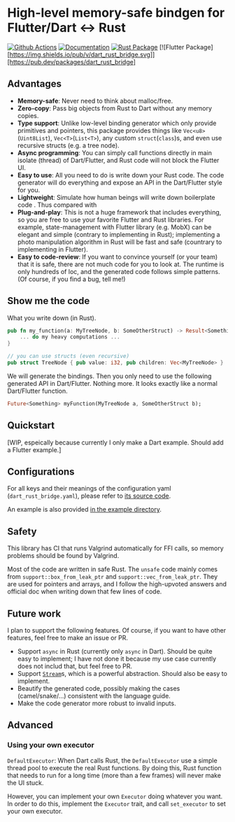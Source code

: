 # High-level memory-safe bindgen for Flutter/Dart &lt;-> Rust
[![Github Actions](https://github.com/fzyzcjy/dart_rust_bridge/workflows/dart_rust_bridge/badge.svg)](https://github.com/fzyzcjy/dart_rust_bridge/actions?query=workflow%3Adart_rust_bridge)
[![Documentation](https://docs.rs/dart_rust_bridge/badge.svg)](https://docs.rs/dart_rust_bridge)
[![Rust Package](https://img.shields.io/crates/v/dart_rust_bridge.svg)](https://crates.io/crates/dart_rust_bridge)
[![Flutter Package][https://img.shields.io/pub/v/dart_rust_bridge.svg]][https://pub.dev/packages/dart_rust_bridge]

## Advantages

* **Memory-safe**: Never need to think about malloc/free.
* **Zero-copy**: Pass big objects from Rust to Dart without any memory copies.
* **Type support**: Unlike low-level binding generator which only provide primitives and pointers, this package provides things like `Vec<u8>`(`Uint8List`), `Vec<T>`(`List<T>`), any custom `struct`(`class`)s, and even use recursive structs (e.g. a tree node).
* **Async programming**: You can simply call functions directly in main isolate (thread) of Dart/Flutter, and Rust code will not block the Flutter UI.
* **Easy to use**: All you need to do is write down your Rust code. The code generator will do everything and expose an API in the Dart/Flutter style for you.
* **Lightweight**: Simulate how human beings will write down boilerplate code . Thus compared with 
* **Plug-and-play**: This is not a huge framework that includes everything, so you are free to use your favorite Flutter and Rust libraries. For example, state-management with Flutter library (e.g. MobX) can be elegant and simple (contrary to implementing in Rust); implementing a photo manipulation algorithm in Rust will be fast and safe (countrary to implementing in Flutter).
* **Easy to code-review**: If you want to convince yourself (or your team) that it is safe, there are not much code for you to look at. The runtime is only hundreds of loc, and the generated code follows simple patterns. (Of course, if you find a bug, tell me!)

## Show me the code

What you write down (in Rust).

```Rust
pub fn my_function(a: MyTreeNode, b: SomeOtherStruct) -> Result<Something> {
    ... do my heavy computations ...
}

// you can use structs (even recursive)
pub struct TreeNode { pub value: i32, pub children: Vec<MyTreeNode> }
```

We will generate the bindings. Then you only need to use the following generated API in Dart/Flutter. Nothing more. It looks exactly like a normal Dart/Flutter function.

```Dart
Future<Something> myFunction(MyTreeNode a, SomeOtherStruct b);
```

## Quickstart

[WIP, espeically because currently I only make a Dart example. Should add a Flutter example.]

## Configurations

For all keys and their meanings of the configuration yaml (`dart_rust_bridge.yaml`), please refer to [its source code](https://github.com/fzyzcjy/flutter_rust_bridge/blob/master/frb_codegen/src/config.rs).

An example is also provided [in the example directory](https://github.com/fzyzcjy/flutter_rust_bridge/blob/master/frb_example/frb_example_rust/dart_rust_bridge.yaml).

## Safety

This library has CI that runs Valgrind automatically for FFI calls, so memory problems should be found by Valgrind.

Most of the code are written in safe Rust. The `unsafe` code mainly comes from `support::box_from_leak_ptr` and `support::vec_from_leak_ptr`. They are used for pointers and arrays, and I follow the high-upvoted answers and official doc when writing down that few lines of code.

## Future work

I plan to support the following features. Of course, if you want to have other features, feel free to make an issue or PR.

* Support `async` in Rust (currently only `async` in Dart). Should be quite easy to implement; I have not done it because my use case currently does not includ that, but feel free to PR.
* Support [`Stream`](https://dart.dev/tutorials/language/streams)s, which is a powerful abstraction. Should also be easy to implement.
* Beautify the generated code, possibly making the cases (camel/snake/...) consistent with the language guide.
* Make the code generator more robust to invalid inputs.

## Advanced

### Using your own executor

`DefaultExecutor`: When Dart calls Rust, the `DefaultExecutor` use a simple thread pool  to execute the real Rust functions. By doing this, Rust function that needs to run for a long time (more than a few frames) will never make the UI stuck.

However, you can implement your own `Executor` doing whatever you want. In order to do this, implement the `Executor` trait, and call `set_executor` to set your own executor.